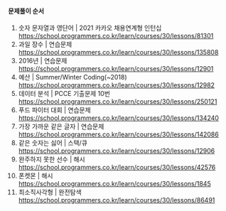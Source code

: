 #### 문제풀이 순서

1. 숫자 문자열과 영단어 | 2021 카카오 채용연계형 인턴십
https://school.programmers.co.kr/learn/courses/30/lessons/81301
2. 과일 장수 | 연습문제 
https://school.programmers.co.kr/learn/courses/30/lessons/135808
3. 2016년 | 연습문제
https://school.programmers.co.kr/learn/courses/30/lessons/12901
4. 예산 | Summer/Winter Coding(~2018)
https://school.programmers.co.kr/learn/courses/30/lessons/12982
5. 데이터 분석 | PCCE 기출문제 10번
https://school.programmers.co.kr/learn/courses/30/lessons/250121
6. 푸드 파이터 대회 | 연습문제
https://school.programmers.co.kr/learn/courses/30/lessons/134240
7. 가장 가까운 같은 글자 | 연습문제
https://school.programmers.co.kr/learn/courses/30/lessons/142086
8. 같은 숫자는 싫어 | 스택/큐
https://school.programmers.co.kr/learn/courses/30/lessons/12906
9. 완주하지 못한 선수 | 해시
https://school.programmers.co.kr/learn/courses/30/lessons/42576
10. 폰켓몬 | 해시
https://school.programmers.co.kr/learn/courses/30/lessons/1845
11. 최소직사각형 | 완전탐색
https://school.programmers.co.kr/learn/courses/30/lessons/86491
